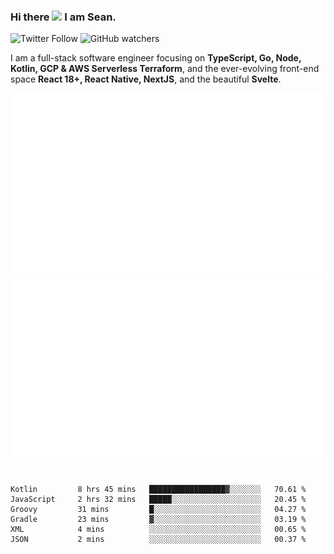 ### Hi there <img src="https://raw.githubusercontent.com/MartinHeinz/MartinHeinz/master/wave.gif" width="30" /> I am Sean.

![Twitter Follow](https://img.shields.io/twitter/follow/JuniorDEVed?style=social)  ![GitHub watchers](https://img.shields.io/github/watchers/JuniorDEVed/JuniorDEVed?style=social)

 I am a full-stack software engineer focusing on **TypeScript, Go, Node, Kotlin, GCP & AWS Serverless Terraform**, and the ever-evolving front-end space **React 18+, React Native, NextJS**, and the beautiful **Svelte**.
 <!--
https://github.community/t/support-theme-context-for-images-in-light-vs-dark-mode/147981/84
-->
<a href="https://github.com/jstrieb/github-stats">
<img src="https://github.com/algoflows/github-stats/blob/master/generated/overview.svg#gh-dark-mode-only" />
<img src="https://github.com/algoflows/github-stats/blob/master/generated/languages.svg#gh-dark-mode-only" />
<!--
<img src="https://github.com/algoflows/github-stats/blob/master/generated/overview.svg#gh-light-mode-only" />
<img src="https://github.com/algoflows/github-stats/blob/master/generated/languages.svg#gh-light-mode-only" />
-->
</a>

<br>
<br>
 
 <!--START_SECTION:waka-->

```text
Kotlin         8 hrs 45 mins   █████████████████▓░░░░░░░   70.61 %
JavaScript     2 hrs 32 mins   █████░░░░░░░░░░░░░░░░░░░░   20.45 %
Groovy         31 mins         █░░░░░░░░░░░░░░░░░░░░░░░░   04.27 %
Gradle         23 mins         ▓░░░░░░░░░░░░░░░░░░░░░░░░   03.19 %
XML            4 mins          ░░░░░░░░░░░░░░░░░░░░░░░░░   00.65 %
JSON           2 mins          ░░░░░░░░░░░░░░░░░░░░░░░░░   00.37 %
```

<!--END_SECTION:waka-->

